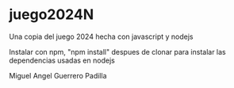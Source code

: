 # juego2024N
Una copia del juego 2024 hecha con javascript y nodejs

Instalar con npm, "npm install" despues de clonar para instalar las dependencias usadas en nodejs

Miguel Angel Guerrero Padilla
